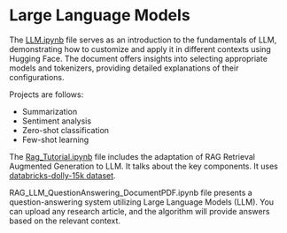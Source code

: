 # Large Language Models


The <a href="https://github.com/burcuozek/LLMrepo/blob/main/LLM.ipynb">LLM.ipynb</a> file serves as an introduction to the fundamentals of LLM, demonstrating how to customize and apply it in different contexts using Hugging Face. The document offers insights into selecting appropriate models and tokenizers, providing detailed explanations of their configurations.

Projects are follows: 
- Summarization
- Sentiment analysis
- Zero-shot classification
- Few-shot learning


The <a href="https://github.com/burcuozek/LLMrepo/blob/main/Rag_Tutorial.ipynb">Rag_Tutorial.ipynb</a> file includes the adaptation of RAG Retrieval Augmented Generation to LLM. It talks about the key components. It uses <a href="https://huggingface.co/datasets/databricks/databricks-dolly-15k ">databricks-dolly-15k dataset</a>.


RAG_LLM_QuestionAnswering_DocumentPDF.ipynb file presents a question-answering system utilizing Large Language Models (LLM). You can upload any research article, and the algorithm will provide answers based on the relevant context.
